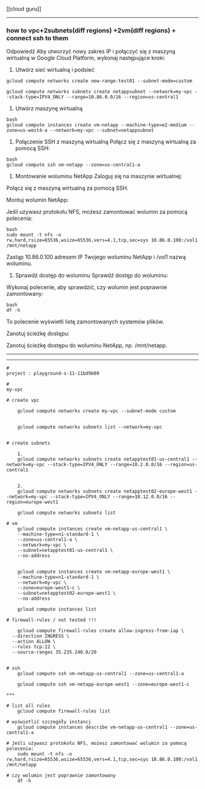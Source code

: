 

[[cloud guru]]


****

### how to vpc+2subnets(diff regions) +2vm(diff regions) + connect ssh to them

Odpowiedź
Aby utworzyć nowy zakres IP i połączyć się z maszyną wirtualną w Google Cloud Platform, wykonaj następujące kroki:

1. Utwórz sieć wirtualną i podsieć

```
gcloud compute networks create new-range-test01 --subnet-mode=custom
```

```
gcloud compute networks subnets create netappsubnet --network=my-vpc --stack-type=IPV4_ONLY --range=10.86.0.0/16 --region=us-central1
```
1. Utwórz maszynę wirtualną

```
bash
gcloud compute instances create vm-netapp --machine-type=e2-medium --zone=us-west4-a --network=my-vpc --subnet=netappsubnet
```
1. Połączenie SSH z maszyną wirtualną
Połącz się z maszyną wirtualną za pomocą SSH:
```
bash
gcloud compute ssh vm-netapp --zone=us-central1-a
```
1. Montowanie woluminu NetApp
Zaloguj się na maszynie wirtualnej:

Połącz się z maszyną wirtualną za pomocą SSH.

Montuj wolumin NetApp:

Jeśli używasz protokołu NFS, możesz zamontować wolumin za pomocą polecenia:
```
bash
sudo mount -t nfs -o rw,hard,rsize=65536,wsize=65536,vers=4.1,tcp,sec=sys 10.86.0.100:/vol1 /mnt/netapp
```
Zastąp 10.86.0.100 adresem IP Twojego woluminu NetApp i /vol1 nazwą woluminu.

1. Sprawdź dostęp do woluminu
Sprawdź dostęp do woluminu:

Wykonaj polecenie, aby sprawdzić, czy wolumin jest poprawnie zamontowany:
```
bash
df -h
```
To polecenie wyświetli listę zamontowanych systemów plików.

Zanotuj ścieżkę dostępu:

Zanotuj ścieżkę dostępu do woluminu NetApp, np. /mnt/netapp.

***
***
```
#
project : playground-s-11-11bd9b09

#
my-vpc

# create vpc

	gcloud compute networks create my-vpc --subnet-mode custom


	gcloud compute networks subnets list --network=my-vpc


# create subnets

	1.
	gcloud compute networks subnets create netapptest01-us-central1 --network=my-vpc --stack-type=IPV4_ONLY --range=10.2.0.0/16 --region=us-central1


	2.
	gcloud compute networks subnets create netapptest02-europe-west1 --network=my-vpc --stack-type=IPV4_ONLY --range=10.12.0.0/16 --region=europe-west1
	
	gcloud compute networks subnets list

# vm
	gcloud compute instances create vm-netapp-us-central1 \
	--machine-type=n1-standard-1 \
	--zone=us-central1-a \
	--network=my-vpc \
	--subnet=netapptest01-us-central1 \
	--no-address
	
	
	gcloud compute instances create vm-netapp-europe-west1 \
	--machine-type=n1-standard-1 \
	--network=my-vpc \
	--zone=europe-west1-c \
	--subnet=netapptest02-europe-west1 \
	--no-address
	
	gcloud compute instances list
	
# firewall-rules / not tested !!!

	gcloud compute firewall-rules create allow-ingress-from-iap \
  --direction INGRESS \
  --action ALLOW \
  --rules tcp:22 \
  --source-ranges 35.235.240.0/20


# ssh
	gcloud compute ssh vm-netapp-us-central1 --zone=us-central1-a

	gcloud compute ssh vm-netapp-europe-west1 --zone=europe-west1-c
	
***
	
# list all rules
	gcloud compute firewall-rules list
	
# wyświetlić szczegóły instancj
	gcloud compute instances describe vm-netapp-us-central1 --zone=us-central1-a

# Jeśli używasz protokołu NFS, możesz zamontować wolumin za pomocą polecenia:
	sudo mount -t nfs -o rw,hard,rsize=65536,wsize=65536,vers=4.1,tcp,sec=sys 10.86.0.100:/vol1 /mnt/netapp
	
# czy wolumin jest poprawnie zamontowany
	df -h
	

```